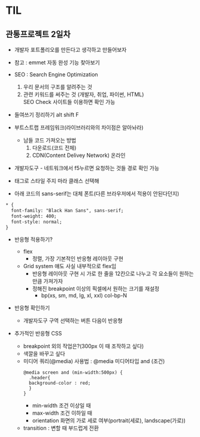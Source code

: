 # TIL

## 관통프로젝트 2일차
- 개발자 포트폴리오를 만든다고 생각하고 만들어보자
- 참고 : emmet 자동 완성 기능 찾아보기

- SEO : Search Engine Optimization
  1. 우리 문서의 구조를 알려주는 것
  2. 관련 키워드를 써주는 것 (개발자, 취업, 파이썬, HTML)    
  SEO Check 사이트들 이용하면 확인 가능

- 들여쓰기 정리하기 alt shift F

- 부트스트랩 프레임워크(라이브러리와의 차이점은 알아놔라)
  - 남들 코드 가져오는 방법
    1) 다운로드(코드 전체)
    2) CDN(Content Delivey Network) 온라인
- 개발자도구 - 네트워크에서 f5누르면 요청하는 것들 경로 확인 가능
- 태그로 스타일 주지 마라 클래스 선택해

- 아래 코드의 sans-serif는 대체 폰트(다른 브라우저에서 적용이 안된다던지)
```html
* {
  font-family: "Black Han Sans", sans-serif;
  font-weight: 400;
  font-style: normal;
}
```

- 반응형 적용하기?
  - flex
    - 정렬, 가장 기본적인 반응형 레이아웃 구현
  - Grid system 얘도 사실 내부적으로 flex임
    - 반응형 레이아웃 구현 시 가로 한 줄을 12칸으로 나누고 각 요소들이 원하는 만큼 가져가자
    - 정해진 breakpoint 이상의 픽셀에서 원하는 크기를 재설정
      - bp(xs, sm, md, lg, xl, xxl) col-bp-N
- 반응형 확인하기
  - 개발자도구 구역 선택하는 버튼 다음이 반응형

- 추가적인 반응형 CSS
  - breakpoint 외의 작업은?(300px 이 때 조작하고 싶다)
  - 색깔을 바꾸고 싶다
  - 미디어 쿼리(@media) 사용법 : @media 미디어타입 and (조건)
      ```  
      @media screen and (min-width:500px) {
        .header{
        background-color : red;
        }
      }
      ```
    - min-width 조건 이상일 때
    - max-width 조건 이하일 때
    - orientation 화면의 가로 세로 여부(portrait(세로), landscape(가로))
  - transition : 변할 때 부드럽게 전환
